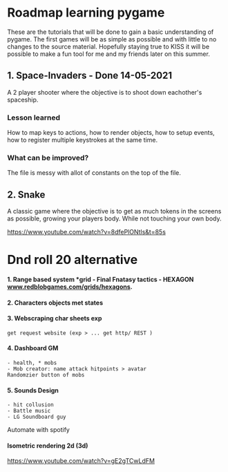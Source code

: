 

# Roadmap learning pygame 
These are the tutorials that will be done to gain a basic understanding of pygame.
The first games will be as simple as possible and with little to no changes to the source material.
Hopefully staying true to KISS it will be possible to make a fun tool for me and my friends later on this summer.

## 1. Space-Invaders - Done 14-05-2021
A 2 player shooter where the objective is to shoot down eachother's spaceship.

### Lesson learned 
How to map keys to actions, how to render objects, how to setup events, how to register multiple keystrokes at the same time.

### What can be improved?
The file is messy with allot of constants on the top of the file. 

## 2. Snake 
A classic game where the objective is to get as much tokens in the screens as possible, growing your players body. While not touching your own body.

https://www.youtube.com/watch?v=8dfePlONtls&t=85s

# Dnd roll 20 alternative 
#### 1. Range based system *grid - Final Fnatasy tactics - HEXAGON www.redblobgames.com/grids/hexagons.

#### 2. Characters objects met states

#### 3. Webscraping char sheets exp
    get request website (exp > ... get http/ REST )

#### 4. Dashboard GM
    - health, * mobs 
    - Mob creator: name attack hitpoints > avatar 
    Randomzier button of mobs 

#### 5. Sounds Design 
    - hit collusion 
    - Battle music 
    - LG Soundboard guy 
Automate with spotify 

#### Isometric rendering 2d (3d)

https://www.youtube.com/watch?v=gE2gTCwLdFM

